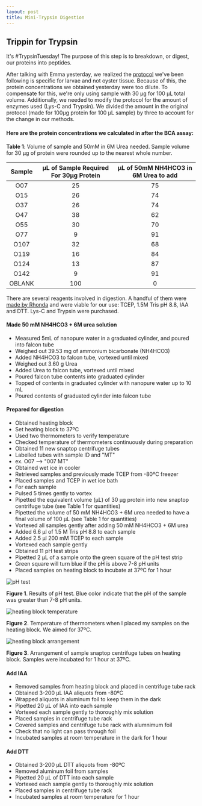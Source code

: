```yaml
---
layout: post
title: Mini-Trypsin Digestion
---
```


## Trippin for Trypsin

It's #TrypsinTuesday! The purpose of this step is to breakdown, or digest, our proteins into peptides.

After talking with Emma yesterday, we realized the [protocol](https://github.com/sr320/LabDocs/blob/master/protocols/ProteinprepforMSMS.md) we've been following is specific for larvae and not oyster tissue. Because of this, the protein concentrations we obtained yesterday were too dilute. To compensate for this, we're only using sample with 30 µg for 100 µL total volume. Additionally, we needed to modify the protocol for the amount of enzymes used (Lys-C and Trypsin). We divided the amount in the original protocol (made for 100µg protein for 100 µL sample) by three to account for the change in our methods.

#### **Here are the protein concentrations we calculated in after the BCA assay**:

**Table 1**: Volume of sample and 50mM in 6M Urea needed. Sample volume for 30 µg of protein were rounded up to the nearest whole number. 

| **Sample** | **µL of Sample Required For 30µg Protein** | **µL of 50mM NH4HCO3 in 6M Urea to add** |
|:----------:|:------------------------------------------:|:----------------------------------------:|
|     O07    |                     25                     |                    75                    |
|     O15    |                     26                     |                    74                    |
|     O37    |                     26                     |                    74                    |
|     O47    |                     38                     |                    62                    |
|     O55    |                     30                     |                    70                    |
|     O77    |                      9                     |                    91                    |
|    O107    |                     32                     |                    68                    |
|    O119    |                     16                     |                    84                    |
|    O124    |                     13                     |                    87                    |
|    O142    |                      9                     |                    91                    |
|   OBLANK   |                     100                    |                     0                    |

There are several reagents involved in digestion. A handful of them were [made by Rhonda](https://github.com/sr320/LabDocs/blob/master/protocols/ProteinprepforMSMS.md) and were viable for our use: TCEP, 1.5M Tris pH 8.8, IAA and DTT. Lys-C and Trypsin were purchased.

#### **Made 50 mM NH4HCO3 + 6M urea solution**

- Measured 5mL of nanopure water in a graduated cylinder, and poured into falcon tube
- Weighed out 39.53 mg of ammonium bicarbonate (NH4HCO3)
- Added NH4HCO3 to falcon tube, vortexed until mixed
- Weighed out 3.60 g Urea
- Added Urea to falcon tube, vortexed until mixed
- Poured falcon tube contents into graduated cylinder
- Topped of contents in graduated cylinder with nanopure water up to 10 mL
- Poured contents of graduated cylinder into falcon tube

#### **Prepared for digestion**

- Obtained heating block
- Set heating block to 37ºC
 - Used two thermometers to verify temperature
 - Checked temperature of thermometers continuously during preparation
- Obtained 11 new snaptop centrifuge tubes
- Labelled tubes with sample ID and "MT"
 - ex. O07 --> "007 MT"
- Obtained wet ice in cooler
- Retrieved samples and previously made TCEP from -80ºC freezer
- Placed samples and TCEP in wet ice bath
- For each sample
 - Pulsed 5 times gently to vortex
 - Pipetted the equivalent volume (µL) of 30 µg protein into new snaptop centrifuge tube (see Table 1 for quantities)
 - Pipetted the volume of 50 mM NH4HCO3 + 6M urea needed to have a final volume of 100 µL (see Table 1 for quantities)
- Vortexed all samples gently after adding 50 mM NH4HCO3 + 6M urea
- Added 6.6 µl of 1.5 M Tris pH 8.8 to each sample
- Added 2.5 µl 200 mM TCEP to each sample
- Vortexed each sample gently
- Obtained 11 pH test strips
- Pipetted 2 µL of a sample onto the green square of the pH test strip
 - Green square will turn blue if the pH is above 7-8 pH units
- Placed samples on heating block to incubate at 37ºC for 1 hour

![pH test](https://raw.githubusercontent.com/yaaminiv/yaaminiv.github.io/master/images/pHstrips.JPG)

**Figure 1**. Results of pH test. Blue color indicate that the pH of the sample was greater than 7-8 pH units.

![heating block temperature](https://raw.githubusercontent.com/yaaminiv/yaaminiv.github.io/master/images/heatingblocktemperature.JPG)

**Figure 2**. Temperature of thermometers when I placed my samples on the heating block. We aimed for 37ºC.

![heating block arrangement](https://raw.githubusercontent.com/yaaminiv/yaaminiv.github.io/master/images/heatingblockarrangement.JPG)

**Figure 3**. Arrangement of sample snaptop centrifuge tubes on heating block. Samples were incubated for 1 hour at 37ºC.

#### **Add IAA**

- Removed samples from heating block and placed in centrifuge tube rack
- Obtained 3-200 µL IAA aliquots from -80ºC
 - Wrapped aliquots in aluminum foil to keep them in the dark
- Pipetted 20 µL of IAA into each sample
- Vortexed each sample gently to thoroughly mix solution
- Placed samples in centrifuge tube rack
- Covered samples and centrifuge tube rack with alumnimum foil
 - Check that no light can pass through foil
- Incubated samples at room temperature in the dark for 1 hour

#### **Add DTT**

- Obtained 3-200 µL DTT aliquots from -80ºC
- Removed aluminum foil from samples
- Pipetted 20 µL of DTT into each sample
- Vortexed each sample gently to thoroughly mix solution
- Placed samples in centrifuge tube rack
- Incubated samples at room temperature for 1 hour
